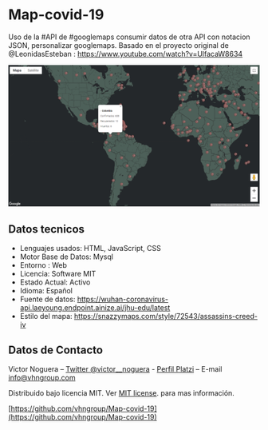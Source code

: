 # Map-covid-19
Uso de la #API de #googlemaps consumir datos de otra API con notacion JSON, personalizar googlemaps.
Basado en el proyecto original de @LeonidasEsteban : https://www.youtube.com/watch?v=UlfacaW8634


![VHNGROUP](https://github.com/vhngroup/Map-covid-19/blob/master/images/Header_Map.png)

## Datos tecnicos

* Lenguajes usados: HTML, JavaScript, CSS
* Motor Base de Datos: Mysql
* Entorno : Web
* Licencia: Software MIT
* Estado Actual: Activo
* Idioma: Español
* Fuente de datos: https://wuhan-coronavirus-api.laeyoung.endpoint.ainize.ai/jhu-edu/latest
* Estilo del mapa: https://snazzymaps.com/style/72543/assassins-creed-iv


## Datos de Contacto

Victor Noguera – [Twitter @victor__noguera](https://twitter.com/victor__noguera) - [Perfil Platzi](https://platzi.com/@victor__noguera) – E-mail info@vhngroup.com

Distribuido bajo licencia MIT. Ver [MIT license](http://opensource.org/licenses/MIT). para mas información.

[https://github.com/vhngroup/Map-covid-19](https://github.com/vhngroup/Map-covid-19)
